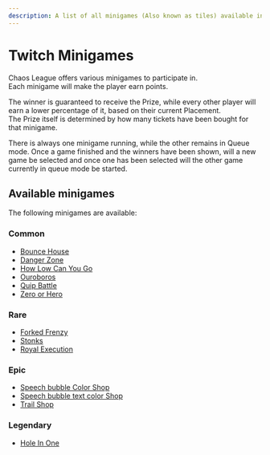 ```yaml
---
description: A list of all minigames (Also known as tiles) available in Chaos League to play.
---
```


# Twitch Minigames

Chaos League offers various minigames to participate in.  
Each minigame will make the player earn points.

The winner is guaranteed to receive the Prize, while every other player will earn a lower percentage of it, based on their current Placement.  
The Prize itself is determined by how many tickets have been bought for that minigame.

There is always one minigame running, while the other remains in Queue mode. Once a game finished and the winners have been shown, will a new game be selected and once one has been selected will the other game currently in queue mode be started.

## Available minigames

The following minigames are available:

### Common

- [Bounce House](common/bounce-house.md)
- [Danger Zone](common/danger-zone.md)
- [How Low Can You Go](common/how-low-can-you-go.md)
- [Ouroboros](common/ouroboros.md)
- [Quip Battle](common/quip-battle.md)
- [Zero or Hero](common/zero-or-hero.md)

### Rare

- [Forked Frenzy](rare/forked-frenzy.md)
- [Stonks](rare/stonks.md)
- [Royal Execution](rare/royal-execution.md)

### Epic

- [Speech bubble Color Shop](epic/speech-bubble-color-shop.md)
- [Speech bubble text color Shop](epic/speech-bubble-text-color-shop.md)
- [Trail Shop](epic/trail-shop.md)

### Legendary

- [Hole In One](legendary/hole-in-one.md)
